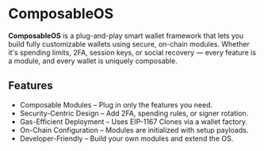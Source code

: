 # ComposableOS

**ComposableOS** is a plug-and-play smart wallet framework that lets you build fully customizable wallets using secure, on-chain modules. Whether it's spending limits, 2FA, session keys, or social recovery — every feature is a module, and every wallet is uniquely composable.

## Features

- Composable Modules – Plug in only the features you need.
- Security-Centric Design – Add 2FA, spending rules, or signer rotation.
- Gas-Efficient Deployment – Uses EIP-1167 Clones via a wallet factory.
- On-Chain Configuration – Modules are initialized with setup payloads.
- Developer-Friendly – Build your own modules and extend the OS.
